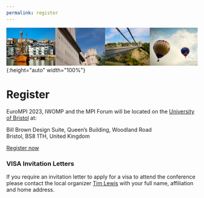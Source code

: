 ```yaml
---
permalink: register
---
```


![Banner](/assets/banner-B.png){:height="auto" width="100%"}

# Register


<p>EuroMPI 2023, IWOMP and the MPI Forum will be located on the <a href="https://www.bristol.ac.uk">University of Bristol</a> at:</p>

<p>
Bill Brown Design Suite, Queen’s Building, Woodland Road<br>
Bristol, BS8 1TH, 
United Kingdom<br>
</p>



<a href="https://iwomp-eurompi-mpiforum-2023.eventbrite.co.uk/" target="_blank">Register now</a>



<h3>VISA Invitation Letters</h3>

If you require an invitation letter to apply for a visa to attend the conference please contact the local organizer <a href="mailto:tl17424@bristol.ac.uk?subject=VISA Request">Tim Lewis</a> with your full name, affiliation and home address.

<!--

### Important Dates
  <p>Author registration deadline for the main conference papers: TBD</p>
  <p>Author registration deadline for tutorial and posters: TBD</p>

### Registration Rates

Coming soon

<div class="row mt-xs-0 mt-sm-0 mt-md-1 mt-lg-2 mt-xl-2 mb-xs-2 mb-sm-2">
<div class="col-xs-12 col-sm-12 col-md-12 col-lg-12 col-xl-10 offset-xl-1">
  <div class="row">
  <div class="col text-justify conference-text">

              <table border="1" cellpadding="1" cellspacing="1"><thead><tr><th scope="col" style="width:170px">ACM Membership</th>
                    <th scope="col" style="width:159px"> Paper Author Attendee</th>
                    <th scope="col" style="width:159px"> Poster Author Attendee</th>
                    <th scope="col" style="width:159px"> Non-Author Attendee</th>
                </tr></thead><tbody><tr><td style="width:170px"> Non-Member</td>
                  <td style="width:159px">XXX</td>
                  <td style="width:159px">XXX</td>
                  <td style="width:159px">XXX</td>
                </tr><tr><td style="width:170px">ACM Regular Member</td>
                  <td style="width:159px">XXX</td>
                  <td style="width:159px">XXX</td>
                  <td style="width:159px">XXX</td>
                </tr><tr><td style="width:170px">ACM SIGHPC Member</td>
                  <td style="width:159px">XXX</td>
                  <td style="width:159px">XXX</td>
                  <td style="width:159px">XXX</td>
                </tr><tr><td style="width:170px">ACM Student Member</td>
                  <td style="width:159px">XXX</td>
                  <td style="width:159px">XXX</td>
                  <td style="width:159px">XXX</td>
                </tr><tr><td style="width:170px">Student Non-Member</td>
                  <td style="width:159px">XXX</td>
                  <td style="width:159px">XXX</td>
                  <td style="width:159px">XXX</td>
                </tr><tr><td style="width:170px">ACM Life Member</td>
                  <td style="width:159px">XXX</td>
                  <td style="width:159px">XXX</td>
                  <td style="width:159px">XXX</td>
              </tr></tbody></table><p> </p>
              <p> </p>
              <p> </p>
              <p> </p>
              <p> </p>
              <p> </p>

  </div>
  </div>
  </div>

</div>

### Registration Policies

   <ul>
                <li> Author registration: at least one of the authors of an accepted paper or poster must register as Author Attendee.</li>

                <li> Member registration: please provide the ACM/SIGHPC Membership ID at online registration. The status will be verified offline.</li>

                <li> The organizers reserve all rights to withdraw the registration or charge the price difference if proof of discount status is not provided or payment is not received.</li>

                <li> Registration payment must be made through the online registration website. We do not accept bank transfer. Participants will receive a confirmation email when registration is complete.</li>
                <li> Cancellation must be requested by sending an email to XXX. No refunds after XXX for paper author registration. No refunds after XXX  for poster author registration. All refunds prior to the cancellation deadline will incur a 15% cancellation processing fee.</li>
  </ul>
-->


<!--
          <p>Paper and Poster Author Registration: <a href="https://go.regform.com/#!/registration/7elknXQ/info" target="_blank">author registration</a></p>

          <p> Non-Author Attendee Registration: Please use the attendee registration link from <a href="program.html">program</a> to register for individual days. </p>


## Contact Information
<p>Coming soon</p>
<p> For inquiries about registration, please send an email to &lt;eurompi2020-registration@mcs.anl.gov&gt;.</p> -->


